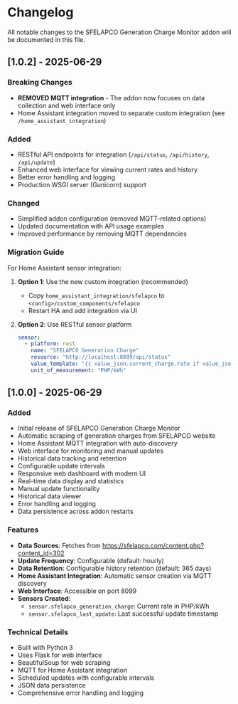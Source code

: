 # Changelog

All notable changes to the SFELAPCO Generation Charge Monitor addon will be documented in this file.

## [1.0.2] - 2025-06-29

### Breaking Changes
- **REMOVED MQTT integration** - The addon now focuses on data collection and web interface only
- Home Assistant integration moved to separate custom integration (see `/home_assistant_integration`)

### Added
- RESTful API endpoints for integration (`/api/status`, `/api/history`, `/api/update`)
- Enhanced web interface for viewing current rates and history
- Better error handling and logging
- Production WSGI server (Gunicorn) support

### Changed
- Simplified addon configuration (removed MQTT-related options)
- Updated documentation with API usage examples
- Improved performance by removing MQTT dependencies

### Migration Guide
For Home Assistant sensor integration:
1. **Option 1**: Use the new custom integration (recommended)
   - Copy `home_assistant_integration/sfelapco` to `<config>/custom_components/sfelapco`
   - Restart HA and add integration via UI

2. **Option 2**: Use RESTful sensor platform
   ```yaml
   sensor:
     - platform: rest
       name: "SFELAPCO Generation Charge"
       resource: "http://localhost:8099/api/status"
       value_template: "{{ value_json.current_charge.rate if value_json.current_charge else 'unavailable' }}"
       unit_of_measurement: "PHP/kWh"
   ```

## [1.0.0] - 2025-06-29

### Added
- Initial release of SFELAPCO Generation Charge Monitor
- Automatic scraping of generation charges from SFELAPCO website
- Home Assistant MQTT integration with auto-discovery
- Web interface for monitoring and manual updates
- Historical data tracking and retention
- Configurable update intervals
- Responsive web dashboard with modern UI
- Real-time data display and statistics
- Manual update functionality
- Historical data viewer
- Error handling and logging
- Data persistence across addon restarts

### Features
- **Data Sources**: Fetches from https://sfelapco.com/content.php?content_id=302
- **Update Frequency**: Configurable (default: hourly)
- **Data Retention**: Configurable history retention (default: 365 days)
- **Home Assistant Integration**: Automatic sensor creation via MQTT discovery
- **Web Interface**: Accessible on port 8099
- **Sensors Created**:
  - `sensor.sfelapco_generation_charge`: Current rate in PHP/kWh
  - `sensor.sfelapco_last_update`: Last successful update timestamp

### Technical Details
- Built with Python 3
- Uses Flask for web interface
- BeautifulSoup for web scraping
- MQTT for Home Assistant integration
- Scheduled updates with configurable intervals
- JSON data persistence
- Comprehensive error handling and logging
